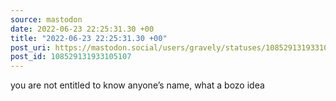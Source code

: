 ```yaml
---
source: mastodon
date: 2022-06-23 22:25:31.30 +00
title: "2022-06-23 22:25:31.30 +00"
post_uri: https://mastodon.social/users/gravely/statuses/108529131933105107
post_id: 108529131933105107
---
```

you are not entitled to know anyone’s name, what a bozo idea


